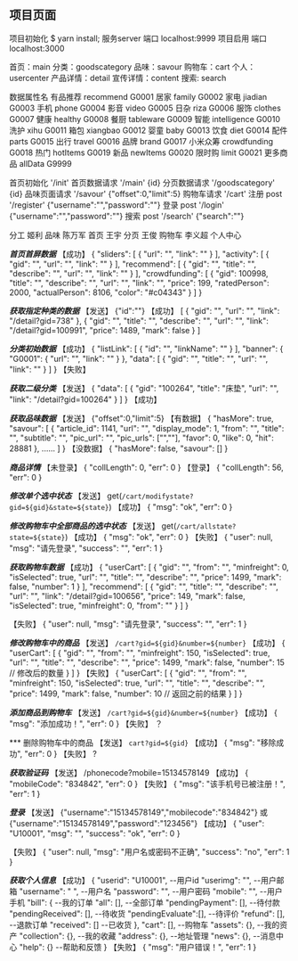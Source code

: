## 项目页面

项目初始化   $ yarn install;
服务server  端口 localhost:9999
项目启用     端口 localhost:3000


首页：main
分类：goodscategory
品味：savour
购物车：cart
个人：usercenter
产品详情：detail
宣传详情：content
搜索: search

数据属性名
有品推荐 recommend G0001
居家 family G0002
家电 jiadian G0003
手机 phone G0004
影音 video G0005
日杂 riza G0006
服饰 clothes G0007
健康 healthy G0008
餐厨 tableware G0009
智能 intelligence G0010
洗护 xihu G0011
箱包 xiangbao G0012
婴童 baby G0013
饮食 diet G0014
配件 parts G0015
出行 travel G0016
品牌 brand G0017
小米众筹 crowdfunding G0018
热门 hotItems G0019
新品 newItems G0020
限时购 limit G0021
更多商品 allData G9999


首页初始化
'/init'
首页数据请求
'/main' {id}
分页数据请求
'/goodscategory' {id}
品味页面请求
'/savour' {"offset":0,"limit":5}
购物车请求
'/cart'
注册 post
'/register'  {"username":"","password":""}
登录 post
'/login' {"username":"","password":""}
搜索 post
'/search' {"search":""}

分工
姬利 品味
陈万军 首页
王宇 分页
王俊 购物车
李义超 个人中心


***首页首屏数据***
【成功】
{
  "sliders": [
    {
      "url": "",
      "link": ""
    }
  ],
  "activity": [
    {
      "gid": "",
      "url": "",
      "link": ""
    }
  ],
  "recommend": [
    {
      "gid": "",
      "title": "",
      "describe": "",
      "url": "",
      "link": ""
    }
  ],
  "crowdfunding": [
    {
      "gid": 100998,
      "title": "",
      "describe": "",
      "url": "",
      "link": "",
      "price": 199,
      "ratedPerson": 2000,
      "actualPerson": 8106,
      "color": "#c04343"
    }
  ]
}

***获取指定种类的数据***
【发送】
{"id":""}
【成功】
[
  {
    "gid": "",
    "url": "",
    "link": "/detail?gid=738"
  },
  {
    "gid": "",
    "title": "",
    "describe": "",
    "url": "",
    "link": "/detail?gid=100991",
    "price": 1489,
    "mark": false
  }
]

***分类初始数据***
【成功】
{
  "listLink": [
    {
      "id": "",
      "linkName": ""
    }
  ],
  "banner": {
    "G0001": {
      "url": "",
      "link": ""
    }
  },
  "data": [
    {
      "gid": "",
      "title": "",
      "url": "",
      "link": ""
    }
  ]
}
【失败】

***获取二级分类***
【发送】
{
  "data": [
    {
      "gid": "100264",
      "title": "床垫",
      "url": "",
      "link": "/detail?gid=100264"
    }
  ]
}
【成功】

***获取品味数据***
【发送】
{"offset":0,"limit":5}
【有数据】
{
    "hasMore": true,
    "savour": [
        {
            "article_id": 1141,
            "url": "",
            "display_mode": 1,
            "from": "",
            "title": "",
            "subtitle": "",
            "pic_url": "",
            "pic_urls": ["",""],
            "favor": 0,
            "like": 0,
            "hit": 28881
        },
        ......
    ]
}
【没数据】
{
    "hasMore": false,
    "savour": []
}


***商品详情***
【未登录】
{
    "collLength": 0,
    "err": 0
}
【登录】
{
    "collLength": 56,
    "err": 0
}

***修改单个选中状态***
【发送】
get(`/cart/modifystate?gid=${gid}&state=${state}`)
【成功】
{
    "msg": "ok",
    "err": 0
}

***修改购物车中全部商品的选中状态***
【发送】
get(`/cart/allstate?state=${state}`)
【成功】
{
    "msg": "ok",
    "err": 0
}
【失败】
{
    "user": null,
    "msg": "请先登录",
    "success": "",
    "err": 1
}

***获取购物车数据***
【成功】
{
  "userCart": [
    {
      "gid": "",
      "from": "",
      "minfreight": 0,
      "isSelected": true,
      "url": "",
      "title": "",
      "describe": "",
      "price": 1499,
      "mark": false,
      "number": 1
    }
  ],
  "recommend": [
    {
      "gid": "",
      "title": "",
      "describe": "",
      "url": "",
      "link": "/detail?gid=100656",
      "price": 149,
      "mark": false,
      "isSelected": true,
      "minfreight": 0,
      "from": ""
    }
  ]
}

【失败】
{
    "user": null,
    "msg": "请先登录",
    "success": "",
    "err": 1
}

***修改购物车中的商品***
【发送】
`/cart?gid=${gid}&number=${number}`
【成功】
{
  "userCart": [
    {
      "gid": "",
      "from": "",
      "minfreight": 150,
      "isSelected": true,
      "url": "",
      "title": "",
      "describe": "",
      "price": 1499,
      "mark": false,
      "number": 15 // 修改后的数量
    }
  ]
}
【失败】
{
  "userCart": [
    {
      "gid": "",
      "from": "",
      "minfreight": 150,
      "isSelected": true,
      "url": "",
      "title": "",
      "describe": "",
      "price": 1499,
      "mark": false,
      "number": 10 // 返回之前的结果
    }
  ]
}

***添加商品到购物车***
【发送】
`/cart?gid=${gid}&number=${number}`
【成功】
{
    "msg": "添加成功！",
    "err": 0
}
【失败】
？

*** 删除购物车中的商品
【发送】
`cart?gid=${gid}`
【成功】
{
    "msg": "移除成功",
    "err": 0
}
【失败】
?

***获取验证码***
【发送】
/phonecode?mobile=15134578149
【成功】
{
    "mobileCode": "834842",
    "err": 0
}
【失败】
{
    "msg": "该手机号已被注册！",
    "err": 1
}

***登录***
【发送】
{"username":"15134578149","mobilecode":"834842"}
或
{"username":"15134578149","password":"123456"}
【成功】
{
    "user": "U10001",
    "msg": "",
    "success": "ok",
    "err": 0
}

【失败】
{
    "user": null,
    "msg": "用户名或密码不正确",
    "success": "no",
    "err": 1
}

***获取个人信息***
【成功】
{
  "userid": "U10001",          --用户id
  "userimg": "",               --用户邮箱
  "username": "      ",        --用户名
  "password": "",              --用户密码
  "mobile": "",                --用户手机
  "bill": {                    --我的订单
    "all": [],                 --全部订单
    "pendingPayment": [],      --待付款
    "pendingReceived": [],     --待收货
    "pendingEvaluate":[],      --待评价
    "refund": [],              --退款订单
    "received": []             --已收货
  },
  "cart": [],                  --购物车
  "assets": {},                --我的资产
  "collection": {},            --我的收藏
  "address": {},               --地址管理
  "news": {},                  --消息中心
  "help": {}                   --帮助和反馈
}
【失败】
{
    "msg": "用户错误！",
    "err": 1
}